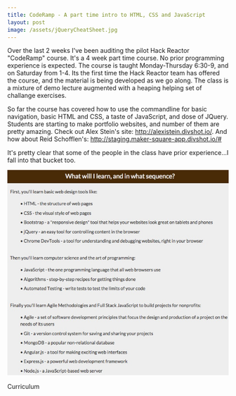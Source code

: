 ```yaml
---
title: CodeRamp - A part time intro to HTML, CSS and JavaScript
layout: post
image: /assets/jQueryCheatSheet.jpg
---
```


Over the last 2 weeks I've been auditing the pilot Hack Reactor "CodeRamp" course.  It's a 4 week part time course.  No prior programming experience is expected.  The course is taught Monday-Thursday 6:30-9, and on Saturday from 1-4.  Its the first time the Hack Reactor team has offered the course, and the material is being developed as we go along.  The class is a mixture of demo lecture augmented with a heaping helping set of challange exercises.

So far the course has covered how to use the commandline for basic navigation, basic HTML and CSS, a taste of JavaScript, and dose of JQuery.  Students are starting to make portfolio websites, and number of them are pretty amazing.  Check out Alex Stein's site: http://alexistein.divshot.io/.  And how about Reid Schofflen's: http://staging.maker-square-app.divshot.io/#

It's pretty clear that some of the people in the class have prior experience...I fall into that bucket too.

![alt text](/assets/FreeCodeCampWhatWillILearn.jpg "Free Code Camp Curiculum")

Curriculum
